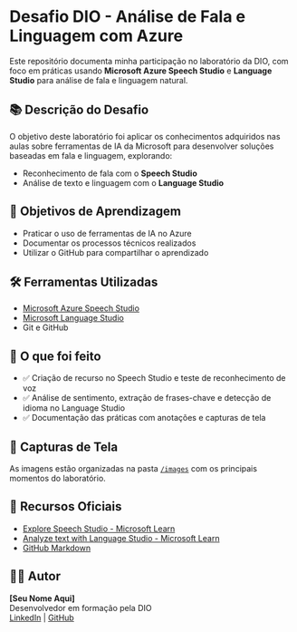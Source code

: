 # Desafio DIO - Análise de Fala e Linguagem com Azure

Este repositório documenta minha participação no laboratório da DIO, com foco em práticas usando **Microsoft Azure Speech Studio** e **Language Studio** para análise de fala e linguagem natural.

## 📚 Descrição do Desafio

O objetivo deste laboratório foi aplicar os conhecimentos adquiridos nas aulas sobre ferramentas de IA da Microsoft para desenvolver soluções baseadas em fala e linguagem, explorando:

- Reconhecimento de fala com o **Speech Studio**
- Análise de texto e linguagem com o **Language Studio**

## 🎯 Objetivos de Aprendizagem

- Praticar o uso de ferramentas de IA no Azure
- Documentar os processos técnicos realizados
- Utilizar o GitHub para compartilhar o aprendizado

## 🛠️ Ferramentas Utilizadas

- [Microsoft Azure Speech Studio](https://speech.microsoft.com/)
- [Microsoft Language Studio](https://language.cognitive.azure.com/)
- Git e GitHub

## 🚀 O que foi feito

- ✅ Criação de recurso no Speech Studio e teste de reconhecimento de voz
- ✅ Análise de sentimento, extração de frases-chave e detecção de idioma no Language Studio
- ✅ Documentação das práticas com anotações e capturas de tela

## 📸 Capturas de Tela

As imagens estão organizadas na pasta [`/images`](./images) com os principais momentos do laboratório.

## 📄 Recursos Oficiais

- [Explore Speech Studio - Microsoft Learn](https://learn.microsoft.com/en-us/training/modules/explore-speech-studio/)
- [Analyze text with Language Studio - Microsoft Learn](https://learn.microsoft.com/en-us/training/modules/analyze-text-with-language-studio/)
- [GitHub Markdown](https://guides.github.com/features/mastering-markdown/)

## 👨‍💻 Autor

**[Seu Nome Aqui]**  
Desenvolvedor em formação pela DIO  
[LinkedIn](https://www.linkedin.com/in/seu-perfil/) | [GitHub](https://github.com/SEUUSUARIO)
